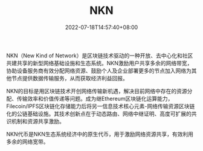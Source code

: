 ﻿---
weight: 
title: "NKN"
description: "NKN（New Kind of Network）是区块链技术驱动的一种开放、去中心化和社区共建共享的新型网络基础设施和生态系统"
date: 2022-07-18T14:57:40+08:00
lastmod: 2022-07-18T14:57:40+08:00
draft: false
authors: ["Simon"]
featuredImage: "nkn.jpg"
link: "https://nkn.org/"
tags: ["数字代币","NKN"]
categories: ["navigation"]
navigation: ["数字代币"]
lightgallery: true
toc: true
pinned: false
recommend: false
recommend1: false
---
NKN（New Kind of Network）是区块链技术驱动的一种开放、去中心化和社区共建共享的新型网络基础设施和生态系统。NKN激励用户共享多余的网络带宽， 协助设备服务商有效分配网络资源、鼓励个人及企业部署更多的节点加入网络为其他节点提供数据传输服务，从而获取经济利益回报。

NKN的目标是用区块链技术开创网络传输新机遇，解决目前网络中存在的资源分配、传输效率和价值传递等问题。成为继Ethereum区块链化运算能力，Filecoin/IPFS区块链化存储能力后将另一信息技术核心元素-网络传输资源区块链化的公链基础设施。其技术创新点在于动态路由、网络中继证明、高度可扩展的共识机制和资源共享激励。

NKN代币是NKN生态系统经济中的原生代币，用于激励网络资源共享，有效利用多余的网络宽带。